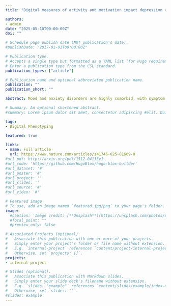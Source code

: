 ```yaml
---
title: "Digital measures of activity and motivation impact depression and anxiety in the real world"

authors:
- admin
date: "2025-05-10T00:00:00Z"
doi: ""

# Schedule page publish date (NOT publication's date).
#publishDate: "2017-01-01T00:00:00Z"

# Publication type.
# Accepts a single type but formatted as a YAML list (for Hugo requirements).
# Enter a publication type from the CSL standard.
publication_types: ["article"]

# Publication name and optional abbreviated publication name.
publication: ""
publication_short: ""

abstract: Mood and anxiety disorders are highly comorbid, with symptom severity varying over time. Individuals with and without these disorders completed 30-days of ecological momentary assessment (EMAs) of depression, anxiety and distress, developed based on the established Mood and Anxiety Symptom Questionnaire (MASQ). These electronic MASQ (eMASQ) EMAs were collected alongside novel intrinsic and extrinsic motivation EMAs, and physical/digital activity measures (steps/screentime) across N = 70–101 participants. Each eMASQ-EMA significantly related to its corresponding MASQ measure. Extrinsic and intrinsic motivation negatively related to each eMASQ-EMA and had the greatest influence on patients’ overall symptom profile. Physical, but not digital activity, was negatively associated with concurrent and 1-week lagged anxiety and depression, highlighting the temporally delayed benefits of physical activity on depression and anxiety symptoms in psychiatric groups. Collectively, this study suggests cognitive constructs related to drive and physical activity, may be useful in predicting continuous and transient psychiatric symptoms in the real-world.

# Summary. An optional shortened abstract.
#summary: Lorem ipsum dolor sit amet, consectetur adipiscing #elit. Duis posuere tellus ac convallis placerat. Proin #tincidunt magna sed ex sollicitudin condimentum.

tags:
- Digital Phenotyping

featured: true

links:
- name: Full article
  url: https://www.nature.com/articles/s41746-025-01669-0
#url_pdf: http://arxiv.org/pdf/1512.04133v1
#url_code: 'https://github.com/HugoBlox/hugo-blox-builder'
#url_dataset: '#'
#url_poster: '#'
#url_project: ''
#url_slides: ''
#url_source: '#'
#url_video: '#'

# Featured image
# To use, add an image named `featured.jpg/png` to your page's folder. 
image:
  #caption: 'Image credit: [**Unsplash**](https://unsplash.com/photos/s9CC2SKySJM)'
  #focal_point: ""
  #preview_only: false

# Associated Projects (optional).
#   Associate this publication with one or more of your projects.
#   Simply enter your project's folder or file name without extension.
#   E.g. `internal-project` references `content/project/internal-project/index.md`.
#   Otherwise, set `projects: []`.
projects:
- internal-project

# Slides (optional).
#   Associate this publication with Markdown slides.
#   Simply enter your slide deck's filename without extension.
#   E.g. `slides: "example"` references `content/slides/example/index.md`.
#   Otherwise, set `slides: ""`.
#slides: example
---
```


